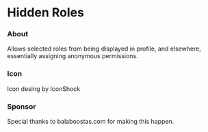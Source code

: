 # Hidden Roles #

### About ###
Allows selected roles from being displayed in profile, 
and elsewhere, essentially assigning anonymous permissions.

### Icon ###
Icon desing by IconShock

### Sponsor ###
Special thanks to balaboostas.com for making this happen.

